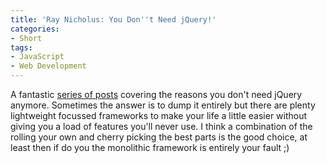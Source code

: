 ```yaml
---
title: 'Ray Nicholus: You Don''t Need jQuery!'
categories:
- Short
tags:
- JavaScript
- Web Development
---
```


A fantastic 
[series of posts](http://blog.garstasio.com/you-dont-need-jquery/) covering the reasons you don't need jQuery anymore. Sometimes the answer is to dump it entirely but there are plenty lightweight focussed frameworks to make your life a little easier without giving you a load of features you'll never use. 
I think a combination of the rolling your own and cherry picking the best parts is the good choice, at least then if do you the monolithic framework is entirely your fault ;)
